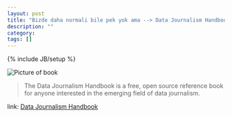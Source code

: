 ```yaml
---
layout: post
title: "Bizde daha normali bile pek yok ama --> Data Journalism Handbook"
description: ""
category: 
tags: []
---
```

{% include JB/setup %}

![Picture of book](http://datajournalismhandbook.org/djh-facing-left3.png)

> The Data Journalism Handbook is a free, open source reference book for anyone interested in the emerging field of data journalism.

link: [Data Journalism Handbook](http://datajournalismhandbook.org/)